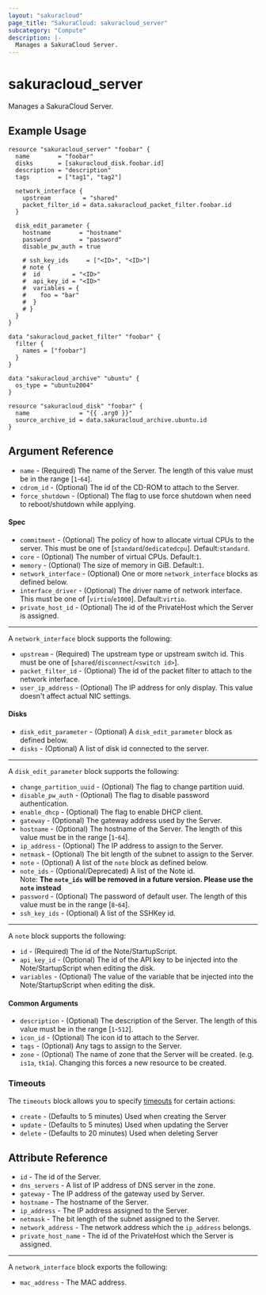 ```yaml
---
layout: "sakuracloud"
page_title: "SakuraCloud: sakuracloud_server"
subcategory: "Compute"
description: |-
  Manages a SakuraCloud Server.
---
```


# sakuracloud_server

Manages a SakuraCloud Server.

## Example Usage

```hcl
resource "sakuracloud_server" "foobar" {
  name        = "foobar"
  disks       = [sakuracloud_disk.foobar.id]
  description = "description"
  tags        = ["tag1", "tag2"]

  network_interface {
    upstream         = "shared"
    packet_filter_id = data.sakuracloud_packet_filter.foobar.id
  }

  disk_edit_parameter {
    hostname        = "hostname"
    password        = "password"
    disable_pw_auth = true

    # ssh_key_ids     = ["<ID>", "<ID>"]
    # note {
    #  id         = "<ID>"
    #  api_key_id = "<ID>"
    #  variables = {
    #    foo = "bar"
    #  }
    # }
  }
}

data "sakuracloud_packet_filter" "foobar" {
  filter {
    names = ["foobar"]
  }
}

data "sakuracloud_archive" "ubuntu" {
  os_type = "ubuntu2004"
}

resource "sakuracloud_disk" "foobar" {
  name              = "{{ .arg0 }}"
  source_archive_id = data.sakuracloud_archive.ubuntu.id
}
```

## Argument Reference

* `name` - (Required) The name of the Server. The length of this value must be in the range [`1`-`64`].
* `cdrom_id` - (Optional) The id of the CD-ROM to attach to the Server.
* `force_shutdown` - (Optional) The flag to use force shutdown when need to reboot/shutdown while applying.

#### Spec

* `commitment` - (Optional) The policy of how to allocate virtual CPUs to the server. This must be one of [`standard`/`dedicatedcpu`]. Default:`standard`.
* `core` - (Optional) The number of virtual CPUs. Default:`1`.
* `memory` - (Optional) The size of memory in GiB. Default:`1`.
* `network_interface` - (Optional) One or more `network_interface` blocks as defined below.
* `interface_driver` - (Optional) The driver name of network interface. This must be one of [`virtio`/`e1000`]. Default:`virtio`.
* `private_host_id` - (Optional) The id of the PrivateHost which the Server is assigned.

---

A `network_interface` block supports the following:

* `upstream` - (Required) The upstream type or upstream switch id. This must be one of [`shared`/`disconnect`/`<switch id>`].
* `packet_filter_id` - (Optional) The id of the packet filter to attach to the network interface.
* `user_ip_address` - (Optional) The IP address for only display. This value doesn't affect actual NIC settings.



#### Disks

* `disk_edit_parameter` - (Optional) A `disk_edit_parameter` block as defined below.
* `disks` - (Optional) A list of disk id connected to the server.

---

A `disk_edit_parameter` block supports the following:

* `change_partition_uuid` - (Optional) The flag to change partition uuid.
* `disable_pw_auth` - (Optional) The flag to disable password authentication.
* `enable_dhcp` - (Optional) The flag to enable DHCP client.
* `gateway` - (Optional) The gateway address used by the Server.
* `hostname` - (Optional) The hostname of the Server. The length of this value must be in the range [`1`-`64`].
* `ip_address` - (Optional) The IP address to assign to the Server.
* `netmask` - (Optional) The bit length of the subnet to assign to the Server.
* `note` - (Optional) A list of the `note` block as defined below.
* `note_ids` - (Optional/Deprecated) A list of the Note id.  
Note: **The `note_ids` will be removed in a future version. Please use the `note` instead**
* `password` - (Optional) The password of default user. The length of this value must be in the range [`8`-`64`].
* `ssh_key_ids` - (Optional) A list of the SSHKey id.

---

A `note` block supports the following:

* `id` - (Required) The id of the Note/StartupScript.
* `api_key_id` - (Optional) The id of the API key to be injected into the Note/StartupScript when editing the disk.
* `variables` - (Optional) The value of the variable that be injected into the Note/StartupScript when editing the disk.

#### Common Arguments

* `description` - (Optional) The description of the Server. The length of this value must be in the range [`1`-`512`].
* `icon_id` - (Optional) The icon id to attach to the Server.
* `tags` - (Optional) Any tags to assign to the Server.
* `zone` - (Optional) The name of zone that the Server will be created. (e.g. `is1a`, `tk1a`). Changing this forces a new resource to be created.

### Timeouts

The `timeouts` block allows you to specify [timeouts](https://www.terraform.io/docs/configuration/resources.html#operation-timeouts) for certain actions:

* `create` - (Defaults to 5 minutes) Used when creating the Server
* `update` - (Defaults to 5 minutes) Used when updating the Server
* `delete` - (Defaults to 20 minutes) Used when deleting Server

## Attribute Reference

* `id` - The id of the Server.
* `dns_servers` - A list of IP address of DNS server in the zone.
* `gateway` - The IP address of the gateway used by Server.
* `hostname` - The hostname of the Server.
* `ip_address` - The IP address assigned to the Server.
* `netmask` - The bit length of the subnet assigned to the Server.
* `network_address` - The network address which the `ip_address` belongs.
* `private_host_name` - The id of the PrivateHost which the Server is assigned.

---

A `network_interface` block exports the following:

* `mac_address` - The MAC address.

